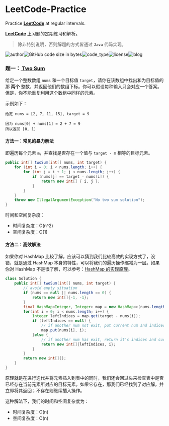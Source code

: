 # LeetCode-Practice

Practice [**LeetCode**](https://leetcode.com) at regular intervals.

[**LeetCode**](https://leetcode.com) 上习题的定期练习和解析。

> 除非特别说明，否则解题的方式皆通过 **`Java`** 代码实现。

![author](<https://img.shields.io/badge/%E4%BD%9C%E8%80%85-AFeng-blue.svg>)![GitHub code size in bytes](https://img.shields.io/github/languages/code-size/moosphan/LeetCode-Practice.svg)![code_type](https://img.shields.io/github/languages/top/moosphan/LeetCode-Practice.svg)![license](https://img.shields.io/badge/license-Apache%202-orange.svg)![blog](https://img.shields.io/badge/Blog-%E7%BB%B4%E6%8A%A4%E4%B8%AD-yellow.svg)

### 题一：[ Two Sum](https://leetcode-cn.com/problems/two-sum)

给定一个整数数组 `nums` 和一个目标值 `target`，请你在该数组中找出和为目标值的那 **两个** 整数，并返回他们的数组下标。你可以假设每种输入只会对应一个答案。但是，你不能重复利用这个数组中同样的元素。

示例如下：

```
给定 nums = [2, 7, 11, 15], target = 9

因为 nums[0] + nums[1] = 2 + 7 = 9
所以返回 [0, 1]
```

#### 方法一：常见的暴力解法

即遍历每个元素 `m`，并查找是否存在一个值与 `target - m` 相等的目标元素。

```java
public int[] twoSum(int[] nums, int target) {
    for (int i = 0; i < nums.length; i++) {
        for (int j = i + 1; j < nums.length; j++) {
            if (nums[j] == target - nums[i]) {
                return new int[] { i, j };
            }
        }
    }
    throw new IllegalArgumentException("No two sum solution");
}
```

时间和空间复杂度：

- 时间复杂度：O(n^2)
- 空间复杂度：O(1)

#### 方法二：高效解法

如果你对 HashMap 比较了解，应该可以猜到我们比较高效的实现方式了，没错，就是通过 HashMap 本身的特性，可以将我们的遍历操作缩减为一层。如果你对 HashMap 不是很了解，可以参考：[HashMap 的实现原理](https://github.com/Moosphan/Android-Daily-Interview/issues/16)。

```java
class Solution {
    public int[] twoSum(int[] nums, int target) {
        // avoid empty situation
        if (nums == null || nums.length == 0) {
            return new int[]{-1, -1};
        }
        final HashMap<Integer, Integer> map = new HashMap<>(nums.length);
        for(int i = 0; i < nums.length; i++) {
            Integer leftIndices = map.get(target - nums[i]);
            if (leftIndices == null) {
                // if another num not exit, put current num and indices into the map.
                map.put(nums[i], i);
            }else {
                // if another num has exit, return it's indices and current number's indices.
                return new int[]{leftIndices, i};
            }
        }
        return new int[]{};
    }
}
```

原理就是在进行迭代并将元素插入到表中的同时，我们还会回过头来检查表中是否已经存在当前元素所对应的目标元素。如果它存在，那我们已经找到了对应解，并立即将其返回；不存在则继续插入操作。

这种解法下，我们的时间和空间复杂度为：

- 时间复杂度：O(n)
- 空间复杂度：O(n)





